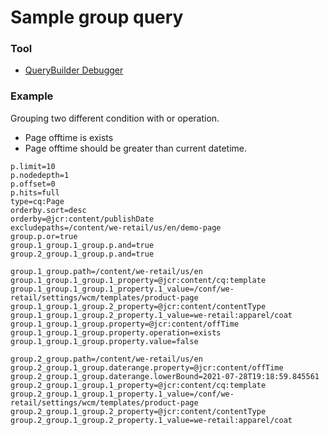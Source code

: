 Sample group query
=========

### Tool
* [QueryBuilder Debugger](http://localhost:4502/libs/cq/search/content/querydebug.html)

### Example

Grouping two different condition with or operation.
* Page offtime is exists
* Page offtime should be greater than current datetime.

```
p.limit=10
p.nodedepth=1
p.offset=0
p.hits=full
type=cq:Page
orderby.sort=desc
orderby=@jcr:content/publishDate
excludepaths=/content/we-retail/us/en/demo-page
group.p.or=true
group.1_group.1_group.p.and=true
group.2_group.1_group.p.and=true

group.1_group.path=/content/we-retail/us/en
group.1_group.1_group.1_property=@jcr:content/cq:template
group.1_group.1_group.1_property.1_value=/conf/we-retail/settings/wcm/templates/product-page
group.1_group.1_group.2_property=@jcr:content/contentType
group.1_group.1_group.2_property.1_value=we-retail:apparel/coat
group.1_group.1_group.property=@jcr:content/offTime
group.1_group.1_group.property.operation=exists
group.1_group.1_group.property.value=false

group.2_group.path=/content/we-retail/us/en
group.2_group.1_group.daterange.property=@jcr:content/offTime
group.2_group.1_group.daterange.lowerBound=2021-07-28T19:18:59.845561
group.2_group.1_group.1_property=@jcr:content/cq:template
group.2_group.1_group.1_property.1_value=/conf/we-retail/settings/wcm/templates/product-page
group.2_group.1_group.2_property=@jcr:content/contentType
group.2_group.1_group.2_property.1_value=we-retail:apparel/coat
```
